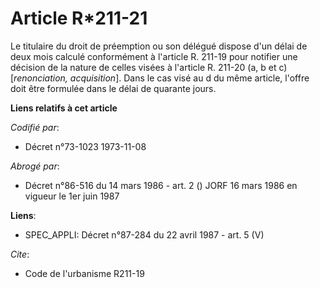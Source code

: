 # Article R*211-21

Le titulaire du droit de préemption ou son délégué dispose d'un délai de deux mois calculé conformément à l'article R. 211-19
pour notifier une décision de la nature de celles visées à l'article R. 211-20 (a, b et c) [*renonciation, acquisition*].
Dans le cas visé au d du même article, l'offre doit être formulée dans le délai de quarante jours.

**Liens relatifs à cet article**

_Codifié par_:

  - Décret n°73-1023 1973-11-08

_Abrogé par_:

  - Décret n°86-516 du 14 mars 1986 - art. 2 () JORF 16 mars 1986 en vigueur le   1er juin 1987

**Liens**:

  - SPEC_APPLI: Décret n°87-284 du 22 avril 1987 - art. 5 (V)

_Cite_:

  - Code de l'urbanisme R211-19
